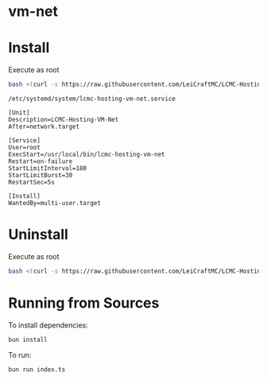 # vm-net

# Install
Execute as root
```bash
bash <(curl -s https://raw.githubusercontent.com/LeiCraftMC/LCMC-Hosting-VM-Net/refs/heads/master/scripts/bash/install.sh)
```
`/etc/systemd/system/lcmc-hosting-vm-net.service`
```
[Unit]
Description=LCMC-Hosting-VM-Net
After=network.target

[Service]
User=root
ExecStart=/usr/local/bin/lcmc-hosting-vm-net
Restart=on-failure
StartLimitInterval=180
StartLimitBurst=30
RestartSec=5s

[Install]
WantedBy=multi-user.target
```

# Uninstall
Execute as root
```bash
bash <(curl -s https://raw.githubusercontent.com/LeiCraftMC/LCMC-Hosting-VM-Net/refs/heads/master/scripts/bash/uninstall.sh)
```

# Running from Sources

To install dependencies:

```bash
bun install
```

To run:

```bash
bun run index.ts
```

